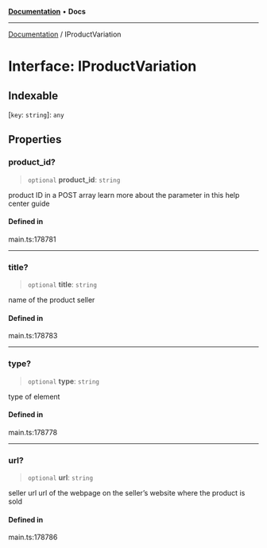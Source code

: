 [**Documentation**](../README.md) • **Docs**

***

[Documentation](../globals.md) / IProductVariation

# Interface: IProductVariation

## Indexable

 \[`key`: `string`\]: `any`

## Properties

### product\_id?

> `optional` **product\_id**: `string`

product ID in a POST array
learn more about the parameter in this help center guide

#### Defined in

main.ts:178781

***

### title?

> `optional` **title**: `string`

name of the product seller

#### Defined in

main.ts:178783

***

### type?

> `optional` **type**: `string`

type of element

#### Defined in

main.ts:178778

***

### url?

> `optional` **url**: `string`

seller url
url of the webpage on the seller’s website where the product is sold

#### Defined in

main.ts:178786
